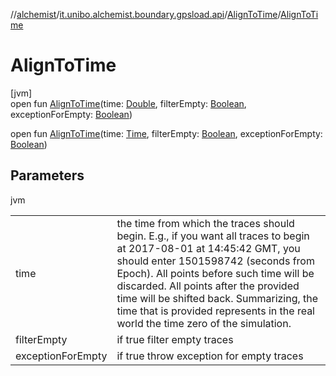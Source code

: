 //[alchemist](../../../index.md)/[it.unibo.alchemist.boundary.gpsload.api](../index.md)/[AlignToTime](index.md)/[AlignToTime](-align-to-time.md)

# AlignToTime

[jvm]\
open fun [AlignToTime](-align-to-time.md)(time: [Double](https://kotlinlang.org/api/latest/jvm/stdlib/kotlin/-double/index.html), filterEmpty: [Boolean](https://kotlinlang.org/api/latest/jvm/stdlib/kotlin/-boolean/index.html), exceptionForEmpty: [Boolean](https://kotlinlang.org/api/latest/jvm/stdlib/kotlin/-boolean/index.html))

open fun [AlignToTime](-align-to-time.md)(time: [Time](../../it.unibo.alchemist.model.interfaces/-time/index.md), filterEmpty: [Boolean](https://kotlinlang.org/api/latest/jvm/stdlib/kotlin/-boolean/index.html), exceptionForEmpty: [Boolean](https://kotlinlang.org/api/latest/jvm/stdlib/kotlin/-boolean/index.html))

## Parameters

jvm

| | |
|---|---|
| time | the time from which the traces should begin. E.g., if you want all traces to begin at 2017-08-01 at 14:45:42 GMT, you should enter 1501598742 (seconds from Epoch). All points before such time will be discarded. All points after the provided time will be shifted back. Summarizing, the time that is provided represents in the real world the time zero of the simulation. |
| filterEmpty | if true filter empty traces |
| exceptionForEmpty | if true throw exception for empty traces |
